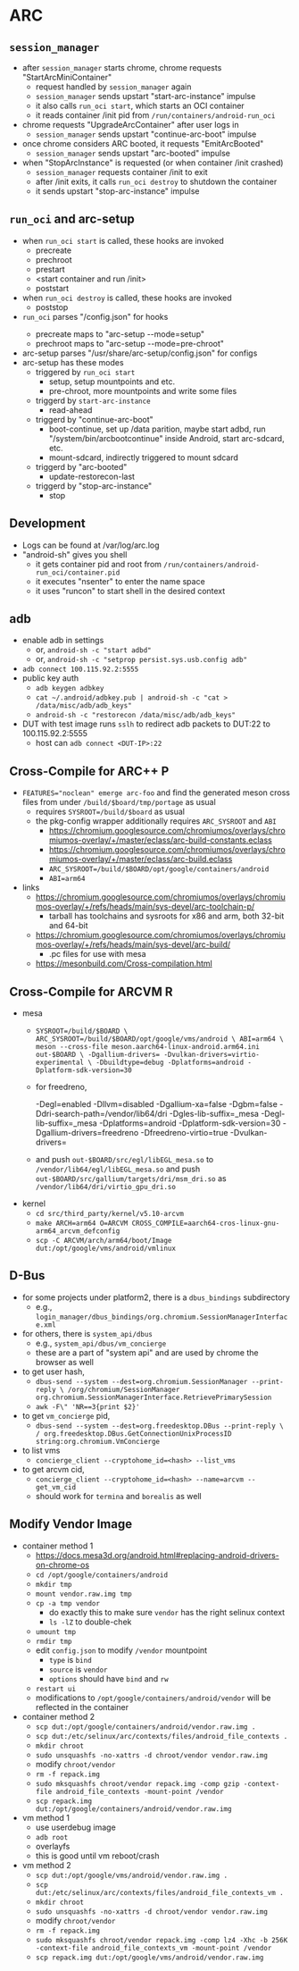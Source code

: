 ARC
===

## `session_manager`

- after `session_manager` starts chrome, chrome requests "StartArcMiniContainer"
  - request handled by `session_manager` again
  - `session_manager` sends upstart "start-arc-instance" impulse
  - it also calls `run_oci start`, which starts an OCI container
  - it reads container /init pid from `/run/containers/android-run_oci`
- chrome requests "UpgradeArcContainer" after user logs in
  - `session_manager` sends upstart "continue-arc-boot" impulse
- once chrome considers ARC booted, it requests "EmitArcBooted"
  - `session_manager` sends upstart "arc-booted" impulse
- when "StopArcInstance" is requested (or when container /init crashed)
  - `session_manager` requests container /init to exit
  - after /init exits, it calls `run_oci destroy` to shutdown the container
  - it sends upstart "stop-arc-instance" impulse

## `run_oci` and arc-setup

- when `run_oci start` is called, these hooks are invoked
  - precreate
  - prechroot
  - prestart
  - <start container and run /init>
  - poststart
- when `run_oci destroy` is called, these hooks are invoked
  - poststop
- `run_oci` parses "<container-bundle>/config.json" for hooks
  - precreate maps to "arc-setup --mode=setup"
  - prechroot maps to "arc-setup --mode=pre-chroot"
- arc-setup parses "/usr/share/arc-setup/config.json" for configs
- arc-setup has these modes
  - triggered by `run_oci start`
    - setup, setup mountpoints and etc.
    - pre-chroot, more mountpoints and write some files
  - triggerd by `start-arc-instance`
    - read-ahead
  - triggerd by "continue-arc-boot"
    - boot-continue, set up /data parition, maybe start adbd,  run
      "/system/bin/arcbootcontinue" inside Android, start arc-sdcard, etc.
    - mount-sdcard, indirectly triggered to mount sdcard
  - triggerd by "arc-booted"
    - update-restorecon-last
  - triggerd by "stop-arc-instance"
    - stop

## Development

- Logs can be found at /var/log/arc.log
- "android-sh" gives you shell
  - it gets container pid and root from `/run/containers/android-run_oci/container.pid`
  - it executes "nsenter" to enter the name space
  - it uses "runcon" to start shell in the desired context

## adb

- enable adb in settings
  - or, `android-sh -c "start adbd"`
  - or, `android-sh -c "setprop persist.sys.usb.config adb"`
- `adb connect 100.115.92.2:5555`
- public key auth
  - `adb keygen adbkey`
  - `cat ~/.android/adbkey.pub | android-sh -c "cat > /data/misc/adb/adb_keys"`
  - `android-sh -c "restorecon /data/misc/adb/adb_keys"`
- DUT with test image runs `sslh` to redirect adb packets to DUT:22 to 100.115.92.2:5555
  - host can `adb connect <DUT-IP>:22`

## Cross-Compile for ARC++ P

- `FEATURES="noclean" emerge arc-foo` and find the generated meson cross files
  from under `/build/$board/tmp/portage` as usual
  - requires `SYSROOT=/build/$board` as usual
  - the pkg-config wrapper additionally requires `ARC_SYSROOT` and `ABI`
    - <https://chromium.googlesource.com/chromiumos/overlays/chromiumos-overlay/+/master/eclass/arc-build-constants.eclass>
    - <https://chromium.googlesource.com/chromiumos/overlays/chromiumos-overlay/+/master/eclass/arc-build.eclass>
    - `ARC_SYSROOT=/build/$BOARD/opt/google/containers/android`
    - `ABI=arm64`
- links
  - <https://chromium.googlesource.com/chromiumos/overlays/chromiumos-overlay/+/refs/heads/main/sys-devel/arc-toolchain-p/>
    - tarball has toolchains and sysroots for x86 and arm, both 32-bit and 64-bit
  - <https://chromium.googlesource.com/chromiumos/overlays/chromiumos-overlay/+/refs/heads/main/sys-devel/arc-build/>
    - .pc files for use with mesa
  - <https://mesonbuild.com/Cross-compilation.html>

## Cross-Compile for ARCVM R

- mesa
  - `SYSROOT=/build/$BOARD \
     ARC_SYSROOT=/build/$BOARD/opt/google/vms/android \
     ABI=arm64 \
     meson --cross-file meson.aarch64-linux-android.arm64.ini out-$BOARD \
     -Dgallium-drivers= -Dvulkan-drivers=virtio-experimental \
     -Dbuildtype=debug -Dplatforms=android -Dplatform-sdk-version=30`
  - for freedreno,

     -Degl=enabled
     -Dllvm=disabled
     -Dgallium-xa=false
     -Dgbm=false
     -Ddri-search-path=/vendor/lib64/dri
     -Dgles-lib-suffix=_mesa
     -Degl-lib-suffix=_mesa
     -Dplatforms=android
     -Dplatform-sdk-version=30
     -Dgallium-drivers=freedreno
     -Dfreedreno-virtio=true
     -Dvulkan-drivers=
  - and push `out-$BOARD/src/egl/libEGL_mesa.so` to
    `/vendor/lib64/egl/libEGL_mesa.so` and push
    `out-$BOARD/src/gallium/targets/dri/msm_dri.so` as
    `/vendor/lib64/dri/virtio_gpu_dri.so`
- kernel
  - `cd src/third_party/kernel/v5.10-arcvm`
  - `make ARCH=arm64 O=ARCVM CROSS_COMPILE=aarch64-cros-linux-gnu- arm64_arcvm_defconfig`
  - `scp -C ARCVM/arch/arm64/boot/Image dut:/opt/google/vms/android/vmlinux`

## D-Bus

- for some projects under platform2, there is a `dbus_bindings` subdirectory
  - e.g., `login_manager/dbus_bindings/org.chromium.SessionManagerInterface.xml`
- for others, there is `system_api/dbus`
  - e.g., `system_api/dbus/vm_concierge`
  - these are a part of "system api" and are used by chrome the browser as
    well
- to get user hash,
  - `dbus-send --system --dest=org.chromium.SessionManager --print-reply \
      /org/chromium/SessionManager org.chromium.SessionManagerInterface.RetrievePrimarySession`
  - `awk -F\" 'NR==3{print $2}'`
- to get `vm_concierge` pid,
  - `dbus-send --system --dest=org.freedesktop.DBus --print-reply \
      / org.freedesktop.DBus.GetConnectionUnixProcessID string:org.chromium.VmConcierge`
- to list vms
  - `concierge_client --cryptohome_id=<hash> --list_vms`
- to get arcvm cid,
  - `concierge_client --cryptohome_id=<hash> --name=arcvm --get_vm_cid`
  - should work for `termina` and `borealis` as well

## Modify Vendor Image

- container method 1
  - <https://docs.mesa3d.org/android.html#replacing-android-drivers-on-chrome-os>
  - `cd /opt/google/containers/android`
  - `mkdir tmp`
  - `mount vendor.raw.img tmp`
  - `cp -a tmp vendor`
    - do exactly this to make sure `vendor` has the right selinux context
    - `ls -lZ` to double-chek
  - `umount tmp`
  - `rmdir tmp`
  - edit `config.json` to modify `/vendor` mountpoint
    - `type` is `bind`
    - `source` is `vendor`
    - `options` should have `bind` and `rw`
  - `restart ui`
  - modifications to `/opt/google/containers/android/vendor` will be reflected
    in the container
- container method 2
  - `scp dut:/opt/google/containers/android/vendor.raw.img .`
  - `scp dut:/etc/selinux/arc/contexts/files/android_file_contexts .`
  - `mkdir chroot`
  - `sudo unsquashfs -no-xattrs -d chroot/vendor vendor.raw.img`
  - modify `chroot/vendor`
  - `rm -f repack.img`
  - `sudo mksquashfs chroot/vendor repack.img -comp gzip -context-file android_file_contexts -mount-point /vendor`
  - `scp repack.img dut:/opt/google/containers/android/vendor.raw.img`
- vm method 1
  - use userdebug image
  - `adb root`
  - overlayfs
  - this is good until vm reboot/crash
- vm method 2
  - `scp dut:/opt/google/vms/android/vendor.raw.img .`
  - `scp dut:/etc/selinux/arc/contexts/files/android_file_contexts_vm .`
  - `mkdir chroot`
  - `sudo unsquashfs -no-xattrs -d chroot/vendor vendor.raw.img`
  - modify `chroot/vendor`
  - `rm -f repack.img`
  - `sudo mksquashfs chroot/vendor repack.img -comp lz4 -Xhc -b 256K -context-file android_file_contexts_vm -mount-point /vendor`
  - `scp repack.img dut:/opt/google/vms/android/vendor.raw.img`
